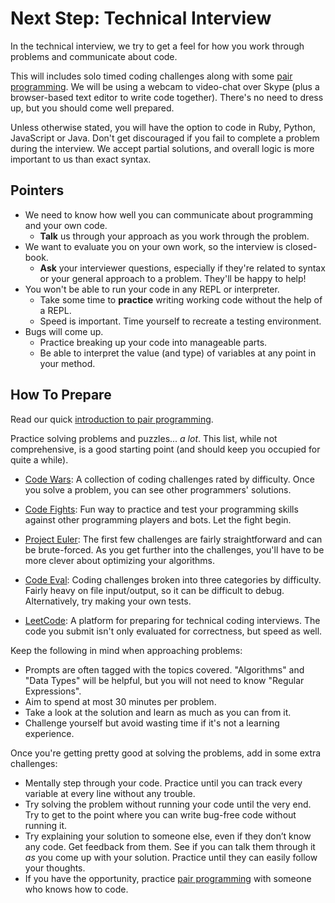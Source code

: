 # Next Step: Technical Interview

In the technical interview, we try to get a feel for how you work through problems and communicate about code.

This will includes solo timed coding challenges along with some [pair programming][pair-programming]. We will be using a webcam to video-chat over Skype (plus a browser-based text editor to write code together). There's no need to dress up, but you should come well prepared.

Unless otherwise stated, you will have the option to code in Ruby, Python, JavaScript or Java. Don't get discouraged if you fail to complete a problem during the interview. We accept partial solutions, and overall logic is more important to us than exact syntax.

## Pointers

- We need to know how well you can communicate about programming and your own code.
  - **Talk** us through your approach as you work through the problem.
- We want to evaluate you on your own work, so the interview is closed-book.
  - **Ask** your interviewer questions, especially if they're related to syntax or your general approach to a problem. They'll be happy to help!
- You won't be able to run your code in any REPL or interpreter.
  - Take some time to **practice** writing working code without the help of a REPL.
  - Speed is important. Time yourself to recreate a testing environment.
- Bugs will come up.
  - Practice breaking up your code into manageable parts.
  - Be able to interpret the value (and type) of variables at any point in your method.

## How To Prepare

Read our quick [introduction to pair programming][pair-programming].

Practice solving problems and puzzles... _a lot_. This list, while not comprehensive, is a good starting point (and should keep you occupied for quite a while).

- [Code Wars][code-wars]: A collection of coding challenges rated by difficulty. Once you solve a problem, you can see other programmers' solutions.

- [Code Fights][code-fights]: Fun way to practice and test your programming skills against other programming players and bots. Let the fight begin.

- [Project Euler][project-euler]: The first few challenges are fairly straightforward and can be brute-forced. As you get further into the challenges, you'll have to be more clever about optimizing your algorithms.

- [Code Eval][code-eval]: Coding challenges broken into three
  categories by difficulty. Fairly heavy on file input/output, so it can be difficult to debug. Alternatively, try making your own tests.

- [LeetCode][leetcode]: A platform for preparing for technical coding interviews. The code you submit isn't only evaluated for correctness, but speed as well.

Keep the following in mind when approaching problems:

- Prompts are often tagged with the topics covered. "Algorithms" and "Data Types" will be helpful, but you will not need to know "Regular Expressions".
- Aim to spend at most 30 minutes per problem.
- Take a look at the solution and learn as much as you can from it.
- Challenge yourself but avoid wasting time if it's not a learning experience.

Once you're getting pretty good at solving the problems, add in some extra challenges:

- Mentally step through your code. Practice until you can track every variable at every line without any trouble.
- Try solving the problem without running your code until the very end. Try to get to the point where you can write bug-free code without running it.
- Try explaining your solution to someone else, even if they don’t know any code. Get feedback from them. See if you can talk them through it _as_ you come up with your solution. Practice until they can easily follow your thoughts.
- If you have the opportunity, practice [pair programming][pair-programming] with someone who knows how to code.

[pair-programming]: ../pair-programming
[code-wars]: http://codewars.com
[code-fights]: https://codefights.com/
[project-euler]: http://projecteuler.net
[code-eval]: http://codeeval.com
[leetcode]: https://leetcode.com
